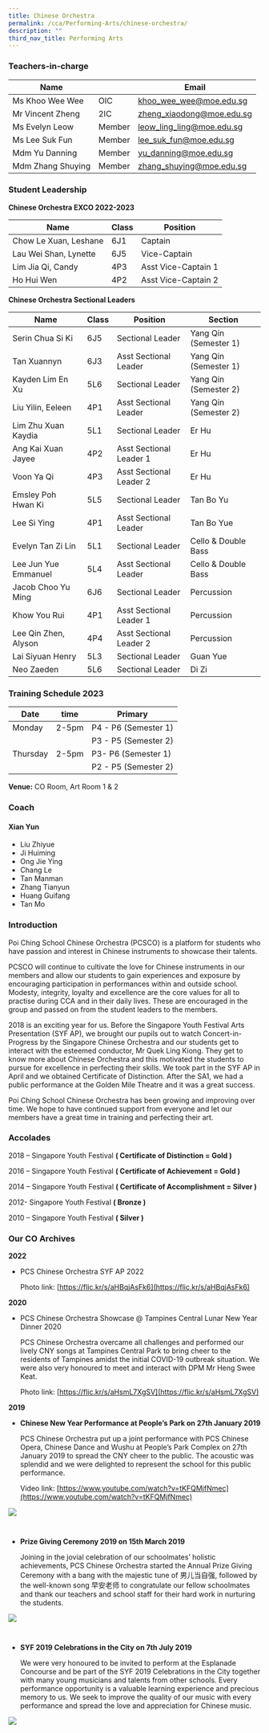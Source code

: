 ```yaml
---
title: Chinese Orchestra
permalink: /cca/Performing-Arts/chinese-orchestra/
description: ""
third_nav_title: Performing Arts
---
```

### Teachers-in-charge



| Name |  | Email |
| -------- | -------- | -------- |
| Ms Khoo Wee Wee    | OIC     | khoo_wee_wee@moe.edu.sg     |
| Mr Vincent Zheng    | 2IC     | zheng_xiaodong@moe.edu.sg     |
| Ms Evelyn Leow    | Member     | leow_ling_ling@moe.edu.sg     |
| Ms Lee Suk Fun    |  Member    | lee_suk_fun@moe.edu.sg     |
| Mdm Yu Danning    | Member     | yu_danning@moe.edu.sg     |
| Mdm Zhang Shuying   |  Member    | zhang_shuying@moe.edu.sg     |


### Student Leadership
**Chinese Orchestra EXCO 2022-2023**

|Name | Class | Position     | 
| -------- | -------- | -------- |
| Chow Le Xuan, Leshane     | 6J1     | Captain     |
| Lau Wei Shan, Lynette     | 6J5     | Vice-Captain     |
| Lim Jia Qi, Candy    | 4P3     | Asst Vice-Captain 1     |
| Ho Hui Wen    | 4P2    | Asst Vice-Captain 2      |


**Chinese Orchestra  Sectional Leaders** 

| Name | Class | Position | Section |
| -------- | -------- | -------- |-------- |
| Serin Chua Si Ki   | 6J5     | Sectional Leader  |Yang Qin (Semester 1)
| Tan Xuannyn    | 6J3    |  Asst Sectional Leader | Yang Qin (Semester 1)   |
|Kayden Lim En Xu  | 5L6     | Sectional Leader |Yang Qin (Semester 2)
| Liu Yilin, Eeleen    | 4P1    |  Asst Sectional Leader |Yang Qin (Semester 2)   |
|Lim Zhu Xuan Kaydia    | 5L1    |  Sectional Leader | Er Hu   |
| Ang Kai Xuan Jayee   | 4P2   | Asst Sectional Leader 1 | Er Hu   |
| Voon Ya Qi  | 4P3   |  Asst Sectional Leader 2 | Er Hu   |
|Emsley Poh Hwan Ki  | 5L5    |  Sectional Leader | Tan Bo Yu   |
|Lee Si Ying  | 4P1    |  Asst Sectional Leader |Tan Bo Yue   |
|Evelyn Tan Zi Lin  | 5L1   |  Sectional Leader |Cello & Double Bass   |
|Lee Jun Yue Emmanuel  | 5L4   |  Asst Sectional Leader |Cello & Double Bass   |
|Jacob Choo Yu Ming | 6J6    |  Sectional Leader | Percussion   |
|Khow You Rui | 4P1  |  Asst Sectional Leader 1  |Percussion   |
|Lee Qin Zhen, Alyson | 4P4  |  Asst Sectional Leader 2 |Percussion   |
|Lai Siyuan Henry | 5L3   |  Sectional Leader |Guan Yue   |
|Neo Zaeden | 5L6    |  Sectional Leader |Di Zi   |



### Training Schedule 2023


|Date| time | Primary| 
|-----|----|------|
|Monday|2-5pm |P4 - P6 (Semester 1)|
|| |P3 - P5 (Semester 2)|
|Thursday|2-5pm |P3- P6 (Semester 1)|
|| |P2 - P5 (Semester 2)|

**Venue:**
 CO Room, Art Room 1 & 2


### Coach 
#### **Xian Yun** 
* Liu Zhiyue
* Ji Huiming
* Ong Jie Ying
* Chang Le
* Tan Manman
* Zhang Tianyun
* Huang Guifang
* Tan Mo   

### Introduction

Poi Ching School Chinese Orchestra (PCSCO) is a platform for students who have passion and interest in Chinese instruments to showcase their talents.

PCSCO will continue to cultivate the love for Chinese instruments in our members and allow our students to gain experiences and exposure by encouraging participation in performances within and outside school. Modesty, integrity, loyalty and excellence are the core values for all to practise during CCA and in their daily lives. These are encouraged in the group and passed on from the student leaders to the members.

2018 is an exciting year for us. Before the Singapore Youth Festival Arts Presentation (SYF AP), we brought our pupils out to watch Concert-in-Progress by the Singapore Chinese Orchestra and our students get to interact with the esteemed conductor, Mr Quek Ling Kiong. They get to know more about Chinese Orchestra and this motivated the students to pursue for excellence in perfecting their skills. We took part in the SYF AP in April and we obtained Certificate of Distinction. After the SA1, we had a public performance at the Golden Mile Theatre and it was a great success.

Poi Ching School Chinese Orchestra has been growing and improving over time. We hope to have continued support from everyone and let our members have a great time in training and perfecting their art.

### Accolades

2018 – Singapore Youth Festival **( Certificate of Distinction = Gold )**

2016 – Singapore Youth Festival **( Certificate of Achievement = Gold )**

2014 – Singapore Youth Festival **( Certificate of Accomplishment = Silver )**

2012- Singapore Youth Festival **( Bronze )**

2010 – Singapore Youth Festival **( Silver )**

### Our CO Archives

**2022**

* PCS Chinese Orchestra SYF AP 2022

	Photo link: [https://flic.kr/s/aHBqjAsFk6](https://flic.kr/s/aHBqjAsFk6)

**2020**

* PCS Chinese Orchestra Showcase @ Tampines Central  Lunar New Year Dinner 2020

	PCS Chinese Orchestra overcame all challenges and performed our lively CNY songs at Tampines Central Park to bring cheer to the residents of Tampines amidst the initial COVID-19 outbreak situation. We were also very honoured to meet and interact with DPM Mr Heng Swee Keat.

	Photo link: [https://flic.kr/s/aHsmL7XgSV](https://flic.kr/s/aHsmL7XgSV)


**2019**

* **Chinese New Year Performance at People’s Park on 27th January 2019**

	PCS Chinese Orchestra put up a joint performance with PCS Chinese Opera, Chinese Dance and Wushu at People’s Park Complex on 27th January 2019 to spread the CNY cheer to the public. The acoustic was splendid and we were delighted to represent the school for this public performance.

	Video link: [https://www.youtube.com/watch?v=tKFQMjfNmec](https://www.youtube.com/watch?v=tKFQMjfNmec)

![](/images/CO2019-02-1350x392.png)

``
``
* **Prize Giving Ceremony 2019 on 15th March 2019**

	Joining in the jovial celebration of our schoolmates’ holistic achievements, PCS Chinese Orchestra started the Annual Prize Giving Ceremony with a bang with the majestic tune of 男儿当自强, followed by the well-known song 早安老师 to congratulate our fellow schoolmates and thank our teachers and school staff for their hard work in nurturing the students.

![](/images/CO-2019-03.jpg)

``
``
* **SYF 2019 Celebrations in the City on 7th July 2019**

	We were very honoured to be invited to perform at the Esplanade Concourse and be part of the SYF 2019 Celebrations in the City together with many young musicians and talents from other schools. Every performance opportunity is a valuable learning experience and precious memory to us. We seek to improve the quality of our music with every performance and spread the love and appreciation for Chinese music.

![](/images/CO-2019-04.jpg)

